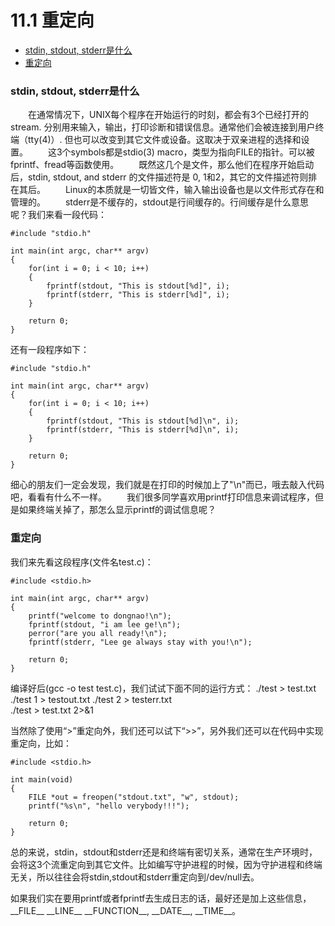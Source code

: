 # 11.1 重定向

* [stdin, stdout, stderr是什么](#1)
* [重定向](#2)



<h3 id="1">stdin, stdout, stderr是什么</h3> 
&emsp;&emsp;在通常情况下，UNIX每个程序在开始运行的时刻，都会有3个已经打开的stream. 分别用来输入，输出，打印诊断和错误信息。通常他们会被连接到用户终端（tty(4)）. 但也可以改变到其它文件或设备。这取决于双亲进程的选择和设置。
&emsp;&emsp;这3个symbols都是stdio(3) macro，类型为指向FILE的指针。可以被fprintf、fread等函数使用。
&emsp;&emsp;既然这几个是文件，那么他们在程序开始启动后，stdin, stdout, and stderr 的文件描述符是 0, 1和2，其它的文件描述符则排在其后。
&emsp;&emsp;Linux的本质就是一切皆文件，输入输出设备也是以文件形式存在和管理的。
&emsp;&emsp;stderr是不缓存的，stdout是行间缓存的。行间缓存是什么意思呢？我们来看一段代码：

```
#include "stdio.h"

int main(int argc, char** argv)
{
    for(int i = 0; i < 10; i++)
    {
        fprintf(stdout, "This is stdout[%d]", i);
        fprintf(stderr, "This is stderr[%d]", i);
    }

    return 0;
}

```
还有一段程序如下：

```
#include "stdio.h"

int main(int argc, char** argv)
{
    for(int i = 0; i < 10; i++)
    {
        fprintf(stdout, "This is stdout[%d]\n", i);
        fprintf(stderr, "This is stderr[%d]\n", i);
    }

    return 0;
}

```
细心的朋友们一定会发现，我们就是在打印的时候加上了"\n"而已，哦去敲入代码吧，看看有什么不一样。
&emsp;&emsp;我们很多同学喜欢用printf打印信息来调试程序，但是如果终端关掉了，那怎么显示printf的调试信息呢？

<h3 id="2">重定向</h3>
我们来先看这段程序(文件名test.c)：

```
#include <stdio.h>

int main(int argc, char** argv)
{
    printf("welcome to dongnao!\n");
    fprintf(stdout, "i am lee ge!\n");
    perror("are you all ready!\n");
    fprintf(stderr, "Lee ge always stay with you!\n");

    return 0;
}

```
编译好后(gcc -o test test.c)，我们试试下面不同的运行方式：
./test > test.txt  
./test 1 > testout.txt
./test 2 > testerr.txt  
./test > test.txt 2>&1

当然除了使用“>”重定向外，我们还可以试下“>>”，另外我们还可以在代码中实现重定向，比如：

```
#include <stdio.h>
 
int main(void)
{
    FILE *out = freopen("stdout.txt", "w", stdout);
    printf("%s\n", "hello verybody!!!");
 
    return 0;
}
```
总的来说，stdin，stdout和stderr还是和终端有密切关系，通常在生产环境时，会将这3个流重定向到其它文件。比如编写守护进程的时候，因为守护进程和终端无关，所以往往会将stdin,stdout和stderr重定向到/dev/null去。

如果我们实在要用printf或者fprintf去生成日志的话，最好还是加上这些信息，\_\_FILE__  \_\_LINE__  \_\_FUNCTION__, \_\_DATE__, \_\_TIME__。

